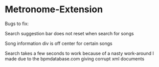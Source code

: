 # Metronome-Extension

Bugs to fix:

Search suggestion bar does not reset when search for songs

Song information div is off center for certain songs

Search takes a few seconds to work because of a nasty work-around I made due to the bpmdatabase.com giving corrupt xml documents
